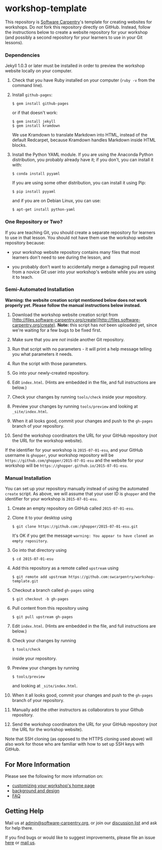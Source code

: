 # workshop-template

This repository is [Software Carpentry](http://software-carpentry.org)'s
template for creating websites for workshops.  Do *not* fork this
repository directly on GitHub.  Instead, follow the instructions below
to create a website repository for your workshop (and possibly a
second repository for your learners to use in your Git lessons).

### Dependencies

Jekyll 1.0.3 or later must be installed in order to preview the workshop
website locally on your computer. 

1.  Check that you have Ruby installed on your computer (`ruby -v`
    from the command line).

2. Install `github-pages`:

    ~~~
    $ gem install github-pages
    ~~~

    or if that doesn't work:

    ~~~
    $ gem install jekyll
    $ gem install kramdown
    ~~~

    We use Kramdown to translate Markdown into HTML, instead of the
    default Redcarpet, because Kramdown handles Markdown inside HTML
    blocks.

3.  Install the Python YAML module.  If you are using the Anaconda
    Python distribution, you probably already have it; if you don't,
    you can install it with:

    ~~~
    $ conda install pyyaml
    ~~~

    If you are using some other distribution, you can install it using
    Pip:

    ~~~
    $ pip install pyyaml
    ~~~

    and if you are on Debian Linux, you can use:

    ~~~
    $ apt-get install python-yaml
    ~~~

### One Repository or Two?

If you are teaching Git, you should create a separate repository for
learners to use in that lesson.  You should not have them use the
workshop website repository because:

*   your workshop website repository contains many files that
    most learners don't need to see during the lesson, and

*   you probably don't want to accidentally merge a damaging pull
    request from a novice Git user into your workshop's website while
    you are using it to teach.
          
### Semi-Automated Installation

**Warning: the website creation script mentioned below does not work properly yet.  Please follow the manual instructions below instead.**

1.  Download the workshop website creation script from
    [http://files.software-carpentry.org/create](http://files.software-carpentry.org/create).
    **Note:** this script has *not* been uploaded yet, since we're waiting for a few bugs to be fixed first.

2.  Make sure that you are *not* inside another Git repository.

3.  Run that script with no parameters - it will print a help message telling you what parameters it needs.

4.  Run the script with those parameters.

5.  Go into your newly-created repository.

6.  Edit `index.html`.  (Hints are embedded in the file, and full instructions are below.)

7.  Check your changes by running `tools/check` inside your repository.

8.  Preview your changes by running `tools/preview` and looking at `_site/index.html`.

9.  When it all looks good, commit your changes and push to the `gh-pages` branch of your repository.

10. Send the workshop coordinators the URL for your GitHub repository (*not* the URL for the workshop website).

If the identifier for your workshop is `2015-07-01-esu`, and your
GitHub username is `ghopper`, your workshop repository will be
`https://github.com/ghopper/2015-07-01-esu` and the website for your
workshop will be `https://ghopper.github.io/2015-07-01-esu`.

### Manual Installation

You can set up your repository manually instead of using the automated
`create` script.  As above, we will assume that your user ID is `ghopper` and
the identifier for your workshop is `2015-07-01-esu`.

1.  Create an empty repository on GitHub called `2015-07-01-esu`.

2.  Clone it to your desktop using

    ~~~
    $ git clone https://github.com:/ghopper/2015-07-01-esu.git
    ~~~

    It's OK if you get the message
    `warning: You appear to have cloned an empty repository`.

3.  Go into that directory using

    ~~~
    $ cd 2015-07-01-esu
    ~~~

4.  Add this repository as a remote called `upstream` using

    ~~~
    $ git remote add upstream https://github.com:swcarpentry/workshop-template.git
    ~~~

5.  Checkout a branch called `gh-pages` using

    ~~~
    $ git checkout -b gh-pages
    ~~~

6.  Pull content from this repository using

    ~~~
    $ git pull upstream gh-pages
    ~~~

7.  Edit `index.html`. (Hints are embedded in the file, and full instructions
    are below.)

8.  Check your changes by running 

    ~~~
    $ tools/check
    ~~~
    
    inside your repository.

9.  Preview your changes by running

    ~~~
    $ tools/preview
    ~~~
    
    and looking at `_site/index.html`.

10. When it all looks good, commit your changes and push to the `gh-pages`
    branch of your repository.

11. Manually add the other instructors as collaborators to your Github
    repository.

12. Send the workshop coordinators the URL for your GitHub repository (*not* the
    URL for the workshop website).

Note that SSH cloning (as opposed to the HTTPS cloning used above)
will also work for those who are familiar with how to set up SSH keys
with GitHub.

## For More Information

Please see the following for more information on:

*   [customizing your workshop's home page](CUSTOMIZATION.md)
*   [background and design](DESIGN.md)
*   [FAQ](FAQ.md)

## Getting Help

Mail us at [admin@software-carpentry.org](mailto:admin@software-carpentry.org),
or join our [discussion list](http://lists.software-carpentry.org/mailman/listinfo/discuss_lists.software-carpentry.org)
and ask for help there.

If you find bugs or would like to suggest improvements,
please file an issue [here](https://github.com/swcarpentry/workshop-template)
or [mail us](mailto:admin@software-carpentry.org).
